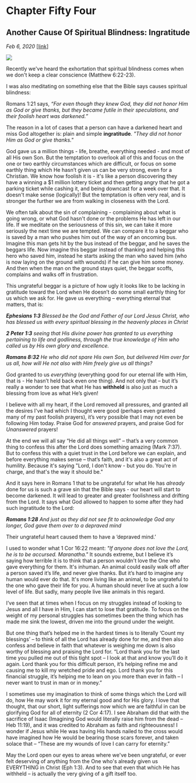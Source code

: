 # Chapter Fifty Four
## Another Cause Of Spiritual Blindness: Ingratitude
*Feb 6, 2020*
[[link](https://nccf.church/Blog.aspx?BlogID=154)] 

![](images/154.jpg)

Recently we've heard the exhortation that spiritual blindness comes when we don't keep a clear conscience (Matthew 6:22-23).

I was also meditating on something else that the Bible says causes spiritual blindness:

Romans 1:21 says, *“For even though they knew God, they did not honor Him as God or give thanks, but they became futile in their speculations, and their foolish heart was darkened.”*

The reason in a lot of cases that a person can have a darkened heart and miss God altogether is: plain and simple **ingratitude**. *"They did not honor Him as God or give thanks."*

God gave us a million things - life, breathe, everything needed - and most of all His own Son. But the temptation to overlook all of this and focus on the one or two earthly circumstances which are difficult, or focus on some earthly thing which He hasn’t given us can be very strong, even for a Christian. We know how foolish it is - it's like a person discovering they have a winning a $1 million lottery ticket and then getting angry that he got a parking ticket while cashing it, and being downcast for a week over that. It doesn't make sense (logically)! But the temptation is often very real, and is stronger the further we are from walking in closeness with the Lord.

We often talk about the sin of complaining - complaining about what is going wrong, or what God hasn't done or the problems He has left in our life. If we meditate on the seriousness of this sin, we can take it more seriously the next time we are tempted. We can compare it to a beggar who is saved by a man who pushes him out of the way of an oncoming bus. Imagine this man gets hit by the bus instead of the beggar, and he saves the beggars life. Now imagine this beggar instead of thanking and helping this hero who saved him, instead he starts asking the man who saved him (who is now laying on the ground with wounds) if he can give him some money. And then when the man on the ground stays quiet, the beggar scoffs, complains and walks off in frustration.

This ungrateful beggar is a picture of how ugly it looks like to be lacking in gratitude toward the Lord when He doesn’t do some small earthly thing for us which we ask for. He gave us everything – everything eternal that matters, that is:

***Ephesians 1:3*** *Blessed be the God and Father of our Lord Jesus Christ, who has blessed us with every spiritual blessing in the heavenly places in Christ*

***2 Peter 1:3*** *seeing that His divine power has granted to us everything pertaining to life and godliness, through the true knowledge of Him who called us by His own glory and excellence.* 

***Romans 8:32*** *He who did not spare His own Son, but delivered Him over for us all, how will He not also with Him freely give us all things?* 

God granted to us *everything* (everything good for our eternal life with Him, that is - He hasn’t held back even one thing). And not only that – but it’s really a wonder to see that what He has **withheld** is also just as much a blessing from love as what He’s given!

I believe with all my heart, if the Lord removed all pressures, and granted all the desires I've had which I thought were good (perhaps even granted many of my past foolish prayers), it’s very possible that I may not even be following Him today. Praise God for *answered* prayers, and praise God for *Unanswered* prayers!

At the end we will all say “He did all things well” – that’s a very common thing to confess this after the Lord does something amazing (Mark 7:37). But to confess this with a quiet trust in the Lord before we can explain, and before everything makes sense – that’s faith, and it's also a great act of humility. Because it's saying "Lord, I don't know - but you do. You're in charge, and that's the way it should be."

And it says here in Romans 1 that to be ungrateful for what He has *already* done for us is such a grave sin that the Bible says - our heart will start to become darkened. It will lead to greater and greater foolishness and drifting from the Lord. It says what God allowed to happen to some after they had such ingratitude to the Lord:

***Romans 1:28*** *And just as they did not see fit to acknowledge God any longer, God gave them over to a depraved mind*

Their ungrateful heart caused them to have a ‘depraved mind.’

I used to wonder what 1 Cor 16:22 meant: *"If anyone does not love the Lord, he is to be accursed. Maranatha."* It sounds extreme, but I believe it’s saying how terrible it is to think that a person wouldn't love the One who gave everything for them. It's inhuman. An animal could easily walk off after a person saved it’s life, and never give thanks. But it’s hard to imagine any human would ever do that. It's more living like an animal, to be ungrateful to the one who gave their life for you. A human should never live at such a low level of life. But sadly, many people live like animals in this regard.

I’ve seen that at times when I focus on my struggles instead of looking to Jesus and all I have in Him, I can start to lose that gratitude. To focus on the weight of my personal struggles has sometimes been the thing which has made me sink the lowest, driven me into the ground under the weight.

But one thing that’s helped me in the hardest times is to literally ‘Count my blessings’ – to think of all the Lord has already done for me, and then also confess and believe in faith that whatever is weighing me down is also worthy of blessing and praising the Lord for. “Lord thank you for the last time you pulled me out of this tight spot – I look at that and know you’ll do it again. Lord thank you for this difficult person, it’s helping refine me and causing me to kill my wretched pride and ego. Lord thank you for this financial struggle, it’s helping me to lean on you more than ever in faith – I never want to trust in man or in money.”

I sometimes use my imagination to think of some things which the Lord will do, how He may work it for my eternal good and for His glory. I love that thought, that our short, light sufferings now which we are faithful in can be glorifying God for all of eternity (2 Cor 4:17). I see Abraham did that with the sacrifice of Isaac (Imagining God would literally raise him from the dead – Heb 11:19), and it was credited to Abraham as faith and righteousness! I wonder if Jesus while He was having His hands nailed to the cross would have imagined how He would be bearing those scars forever, and taken solace that – “These are my wounds of love I can carry for eternity.”

May the Lord open our eyes to areas where we've been ungrateful, or ever felt deserving of anything from the One who's already given us EVERYTHING in Christ (Eph 1:3). And to see that even that which He has withheld – is actually the very giving of a gift itself too.
